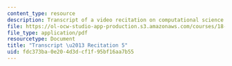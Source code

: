 ```yaml
---
content_type: resource
description: Transcript of a video recitation on computational science and engineering.
file: https://ol-ocw-studio-app-production.s3.amazonaws.com/courses/18-085-computational-science-and-engineering-i-fall-2008/fdc373ba0e204d3dcf1f95bf16aa7b55_18-085F08-R05.pdf
file_type: application/pdf
resourcetype: Document
title: "Transcript \u2013 Recitation 5"
uid: fdc373ba-0e20-4d3d-cf1f-95bf16aa7b55
---
```

